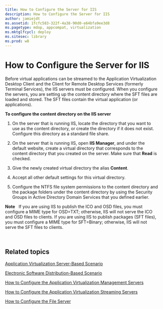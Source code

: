 ```yaml
---
title: How to Configure the Server for IIS
description: How to Configure the Server for IIS
author: jamiejdt
ms.assetid: 1fcfc583-322f-4a38-90d0-e64bfa9ee3d8
ms.pagetype: mdop, appcompat, virtualization
ms.mktglfcycl: deploy
ms.sitesec: library
ms.prod: w8
---
```



# How to Configure the Server for IIS


Before virtual applications can be streamed to the Application Virtualization Desktop Client and the Client for Remote Desktop Services (formerly Terminal Services), the IIS servers must be configured. When you configure the servers, you are setting up the content directory where the SFT files are loaded and stored. The SFT files contain the virtual application (or applications).

**To configure the content directory on the IIS server**

1.  On the server that is running IIS, locate the directory that you want to use as the content directory, or create the directory if it does not exist. Configure this directory as a standard file share.

2.  On the server that is running IIS, open **IIS Manager**, and under the default website, create a virtual directory that corresponds to the content directory that you created on the server. Make sure that **Read** is checked.

3.  Give the newly created virtual directory the alias **Content**.

4.  Accept all other default settings for this virtual directory.

5.  Configure the NTFS file system permissions to the content directory and the package folders under the content directory by using the Security Groups in Active Directory Domain Services that you defined earlier.

**Note**  
If you are using IIS to publish the ICO and OSD files, you must configure a MIME type for OSD=TXT; otherwise, IIS will not serve the ICO and OSD files to clients. If you are using IIS to publish packages (SFT files), you must configure a MIME type for SFT=Binary; otherwise, IIS will not serve the SFT files to clients.

 

## Related topics


[Application Virtualization Server-Based Scenario](application-virtualization-server-based-scenario.md)

[Electronic Software Distribution-Based Scenario](electronic-software-distribution-based-scenario.md)

[How to Configure the Application Virtualization Management Servers](how-to-configure-the-application-virtualization-management-servers.md)

[How to Configure the Application Virtualization Streaming Servers](how-to-configure-the-application-virtualization-streaming-servers.md)

[How to Configure the File Server](how-to-configure-the-file-server.md)

 

 





